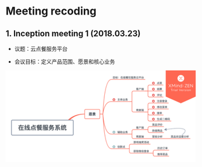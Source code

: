 # Meeting recoding



## 1. Inception meeting 1 (2018.03.23)

- 议题：云点餐服务平台

- 会议目标：定义产品范围、愿景和核心业务

![在线点餐服务系统](images/在线点餐服务系统.png)